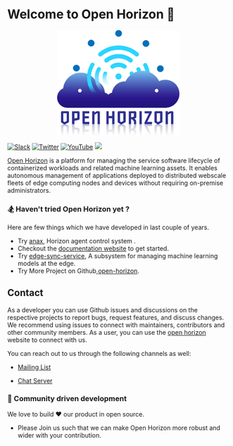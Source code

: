 # Welcome to Open Horizon 👋

<p style="text-align:center;" align="center">
  <img align="center" src="https://github.com/Ayush7614/.github/blob/master/profile/open-horizon-color.png" width="55%" />
</p>

<p align="center">

[![Slack](https://img.shields.io/badge/slack-@lf_edge--community-yellow.svg)](https://lfedge.slack.com/)
[![Twitter](https://img.shields.io/badge/twitter-@lf_edge--twitter-9cf.svg)](https://twitter.com/lf_edge)
[![YouTube](https://img.shields.io/badge/youtube-@lf_edge--youtube-red.svg)](https://www.youtube.com/channel/UCY7H1oSt8gvXNdXH9wrNq5Q)
<a href="https://chat.lfx.linuxfoundation.org/#/welcome" alt="Element">
<img src="https://img.shields.io/badge/Element-@element.svg?logo=element" /></a>
</p>

[Open Horizon](https://www.lfedge.org/projects/openhorizon/) is a platform for managing the service software lifecycle of containerized workloads and related machine learning assets. It enables autonomous management of applications deployed to distributed webscale fleets of edge computing nodes and devices without requiring on-premise administrators.

### 🏂 Haven't tried Open Horizon yet ?
Here are few things which we have developed in last couple of years.
 - Try [anax](https://github.com/open-horizon/anax), Horizon agent control system .
 - Checkout the [documentation website](https://github.com/open-horizon/open-horizon.github.io) to get started.
 - Try [edge-sync-service](https://github.com/open-horizon/edge-sync-service), A subsystem for managing machine learning models at the edge.
 - Try More Project on Github,[open-horizon](https://github.com/open-horizon).

## Contact

As a developer you can use Github issues and discussions on the respective projects to report bugs, request features, and discuss changes. We recommend using issues to connect with maintainers, contributors and other community members. As a user, you can use the [open horizon](https://www.lfedge.org/projects/openhorizon/) website to connect with us.

You can reach out to us through the following channels as well:

- [Mailing List](https://lists.lfedge.org/g/open-horizon) 

- [Chat Server](https://chat.lfx.linuxfoundation.org/ )

### 🍿 Community driven development

We love to build ❤ our product in open source.
 - Please Join us such that we can make Open Horizon more robust and wider with your contribution.

